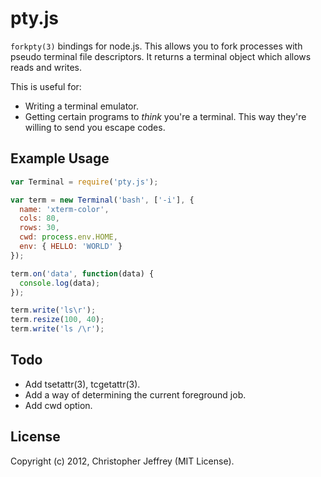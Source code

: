 # pty.js

`forkpty(3)` bindings for node.js. This allows you to fork processes with pseudo
terminal file descriptors. It returns a terminal object which allows reads
and writes.

This is useful for:

- Writing a terminal emulator.
- Getting certain programs to *think* you're a terminal. This way
  they're willing to send you escape codes.

## Example Usage

``` js
var Terminal = require('pty.js');

var term = new Terminal('bash', ['-i'], {
  name: 'xterm-color',
  cols: 80,
  rows: 30,
  cwd: process.env.HOME,
  env: { HELLO: 'WORLD' }
});

term.on('data', function(data) {
  console.log(data);
});

term.write('ls\r');
term.resize(100, 40);
term.write('ls /\r');
```

## Todo

- Add tsetattr(3), tcgetattr(3).
- Add a way of determining the current foreground job.
- Add cwd option.

## License

Copyright (c) 2012, Christopher Jeffrey (MIT License).
